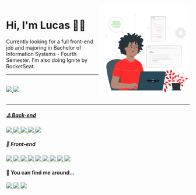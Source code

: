 <img align="right" src="erebor.svg" width=250px />

<h1>Hi, I'm Lucas 🖖🏾</h1>

<p>Currently looking for a full front-end job and majoring in Bachelor of Information Systems - Fourth Semester. I'm also doing Ignite by RocketSeat.</p>

<hr>
<br>
<div>
  <a href="https://github.com/deverebor">
  <img height="180em" src="https://github-readme-stats.vercel.app/api?username=deverebor&show_icons=true&theme=dark&include_all_commits=true&count_private=true"/>
  <img height="180em" src="https://github-readme-stats.vercel.app/api/top-langs/?username=deverebor&layout=compact&langs_count=7&theme=dark"/>
</div>
 <br>
<hr>

<h5>⚓ Back-end</h5>

<left>
    <a href="#">
        <img height="20px" src="https://img.shields.io/badge/PHP-777BB4?style=for-the-badge&logo=php&logoColor=white">
    </a>
    <a href="#">
        <img height="20px" src="https://img.shields.io/badge/Java-E34F26?style=for-the-badge&logo=Java&logoColor=white">
    </a>
    <a href="#">
        <img height="20px" src="https://img.shields.io/badge/MySQL-00000F?style=for-the-badge&logo=mysql&logoColor=white">
    </a>
    <a href="#">
        <img height="20px" src="https://img.shields.io/badge/SQLite-07405E?style=for-the-badge&logo=sqlite&logoColor=white">
    </a>
    <a href="#">
        <img height="20px" src="https://img.shields.io/badge/Insomnia-5849be?style=for-the-badge&logo=Insomnia&logoColor=white">
    </a>
</left>

<h5>📏 Front-end</h5>

<left>
    <a href="#">
        <img height="20px" src="https://img.shields.io/badge/HTML5-E34F26?style=for-the-badge&logo=html5&logoColor=white">
    </a>
    <a href="#">
        <img height="20px" src="https://img.shields.io/badge/CSS3-1572B6?style=for-the-badge&logo=css3&logoColor=white">
    </a>
     <a href="#">
        <img height="20px" src="https://img.shields.io/badge/Sass-CC6699?style=for-the-badge&logo=sass&logoColor=white">
    </a>
    <a href="#">
        <img height="20px" src="https://img.shields.io/badge/JavaScript-F7DF1E?style=for-the-badge&logo=javascript&logoColor=black">
    </a>
    <a href="#">
        <img height="20px" src="https://img.shields.io/badge/TypeScript-007ACC?style=for-the-badge&logo=typescript&logoColor=white">
    </a>
    <a href="#">
        <img height="20px" src="https://img.shields.io/badge/React-20232A?style=for-the-badge&logo=react&logoColor=61DAFB">
    </a>
    <a href="#">
        <img height="20px" src="https://img.shields.io/badge/React_Router-CA4245?style=for-the-badge&logo=react-router&logoColor=white">
    </a>
    <a href="#">
        <img height="20px" src="https://img.shields.io/badge/styled--components-DB7093?style=for-the-badge&logo=styled-components&logoColor=white">
    </a>
    <a href="#">
        <img height="20px" src="https://img.shields.io/badge/Bootstrap-563D7C?style=for-the-badge&logo=bootstrap&logoColor=white">
    </a>
    
</left>

<h4>🤿 You can find me around...</h4>

<left>
    <a href="https://open.spotify.com/user/911l5k0lyqc6ll6i6hhxhgan8">
        <img height="20px" src="https://img.shields.io/badge/Spotify-1ED760?&style=for-the-badge&logo=spotify&logoColor=white">
    </a>
    <a href="https://www.linkedin.com/in/lucas-souza-dev/">
        <img height="20px" src="https://img.shields.io/badge/LinkedIn-0077B5?style=for-the-badge&logo=linkedin&logoColor=white">
    </a>
    <a href = "mailto:lucasp.sdev@gmail.com">
    <img height="20px"src="https://img.shields.io/badge/-Gmail-E34F26?style=for-the-badge&logo=gmail&logoColor=white" target="_blank">
    </a>
</left>

